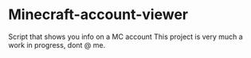 # Minecraft-account-viewer
Script that shows you info on a MC account
This project is very much a work in progress, dont @ me.
